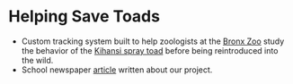 # Helping Save Toads
- Custom tracking system built to help zoologists at the [Bronx Zoo](https://en.wikipedia.org/wiki/Bronx_Zoo) study the behavior of the [Kihansi spray toad](https://en.wikipedia.org/wiki/Kihansi_spray_toad) before being reintroduced into the wild.
- School newspaper [article](https://news.fordham.edu/science/students-use-gaming-technology-to-track-endangered-toads/) written about our project.
